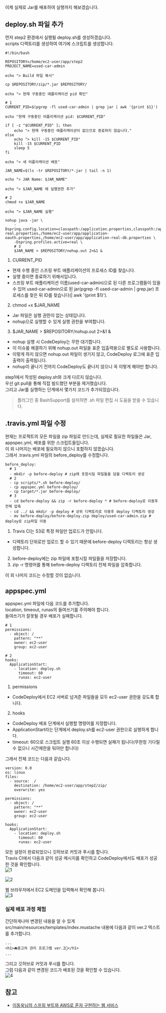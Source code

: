 이제 실제로 Jar를 배포하여 실행까지 해보겠습니다.   

## deploy.sh 파일 추가
먼저 step2 환경에서 실행될 deploy.sh를 생성하겠습니다.   
scripts 디렉토리를 생성하여 여기에 스크립트를 생성합니다.   
```
#!/bin/bash

REPOSITORY=/home/ec2-user/app/step2
PROJECT_NAME=used-car-admin

echo "> Build 파일 복사"

cp $REPOSITORY/zip/*.jar $REPOSITORY/

echo "> 현재 구동중인 애플리케이션 pid 확인"

# 1
CURRENT_PID=$(pgrep -fl used-car-admin | grep jar | awk '{print $1}')

echo "현재 구동중인 어플리케이션 pid: $CURRENT_PID"

if [ -z "$CURRENT_PID" ]; then
    echo "> 현재 구동중인 애플리케이션이 없으므로 종료하지 않습니다."
else
    echo "> kill -15 $CURRENT_PID"
    kill -15 $CURRENT_PID
    sleep 5
fi

echo "> 새 어플리케이션 배포"

JAR_NAME=$(ls -tr $REPOSITORY/*.jar | tail -n 1)

echo "> JAR Name: $JAR_NAME"

echo "> $JAR_NAME 에 실행권한 추가"

# 2
chmod +x $JAR_NAME

echo "> $JAR_NAME 실행"

nohup java -jar \
    -Dspring.config.location=classpath:/application.properties,classpath:/application-real.properties,/home/ec2-user/app/application-oauth.properties,/home/ec2-user/app/application-real-db.properties \
    -Dspring.profiles.active=real \
    # 3
    $JAR_NAME > $REPOSITORY/nohup.out 2>&1 &
```
1. CURRENT_PID
  * 현재 수행 중인 스프링 부트 애플리케이션의 프로세스 ID를 찾습니다.
  * 실행 중이면 종료하기 위해서입니다.
  * 스프링 부트 애플리케이션 이름(used-car-admin)으로 된 다른 프로그램들이 있을 수 있어 used-car-admin으로 된 jar(pgrep -fl used-car-admin | grep.jar) 프로세스를 찾은 뒤 ID를 찾습니다(| awk '{print $1}').
2. chmod +x $JAR_NAME
  * Jar 파일은 실행 권한이 없는 상태입니다.
  * nohup으로 실행할 수 있게 실행 권한을 부여합니다.
3. $JAR_NAME > $REPOSITORY/nohup.out 2>&1 &
  * nohup 실행 시 CodeDeploy는 무한 대기합니다.
  * 이 이슈를 해결하기 위해 nohup.out 파일을 표준 입출력용으로 별도로 사용합니다.
  * 이렇게 하지 않으면 nohup.out 파일이 생기지 않고, CodeDeploy 로그에 표준 입출력이 출력됩니다.
  * nohup이 끝나기 전까지 CodeDeploy도 끝나지 않으니 꼭 이렇게 해야만 합니다.

step1에서 작성된 deploy.sh와 크게 다르지 않습니다.   
우선 git pull을 통해 직접 빌드했던 부분을 제거했습니다.   
그리고 Jar를 실행하는 단계에서 몇가지 코드가 추가되었습니다.   
> 플러그인 중 BashSupport를 설치하면 .sh 파일 편집 시 도움을 받을 수 있습니다.

## .travis.yml 파일 수정
현재는 프로젝트의 모든 파일을 zip 파일로 만드는데, 실제로 필요한 파일들은 Jar, appspec.yml, 배포를 위한 스크립트들입니다.   
이 외 나머지는 배포에 필요하지 않으니 포함하지 않겠습니다.   
그래서 .travis.yml 파일의 before_deploy를 수정합니다.   
```
before_deploy:
  # 1
  - mkdir -p before-deploy # zip에 포함시킬 파일들을 담을 디렉토리 생성
  # 2
  - cp scripts/*.sh before-deploy/
  - cp appspec.yml before-deploy/
  - cp target/*.jar before-deploy/
  # 3
  - cd before-deploy && zip -r before-deploy * # before-deploy로 이동후 전체 압축
  - cd ../ && mkdir -p deploy # 상위 디렉토리로 이동후 deploy 디렉토리 생성
  - mv before-deploy/before-deploy.zip deploy/used-car-admin.zip # deploy로 zip파일 이동
```
1. Travis CI는 S3로 특정 파일만 업로드가 안됩니다.
  * 디렉토리 단위로만 업로드 할 수 있기 때문에 before-deploy 디렉토리는 항상 생성합니다.
2. before-deploy에는 zip 파일에 포함시킬 파일들을 저장합니다.
3. zip -r 명령어를 통해 before-deploy 디렉토리 전체 파일을 압축합니다.

이 외 나머지 코드는 수정할 것이 없습니다.   

## appspec.yml
appspec.yml 파일에 다음 코드를 추가합니다.   
location, timeout, runas의 들여쓰기를 주의해야 합니다.   
들여쓰기가 잘못될 경우 배포가 실패합니다.   
```
# 1
permissions:
  - object: /
    pattern: "**"
    owner: ec2-user
    group: ec2-user

# 2
hooks:
  ApplicationStart:
    - location: deploy.sh
      timeout: 60
      runas: ec2-user
```
1. permissions
  * CodeDeploy에서 EC2 서버로 넘겨준 파일들을 모두 ec2-user 권한을 갖도록 합니다.   
2. hooks
  * CodeDeploy 배포 단계에서 실행할 명령어를 지정합니다.
  * ApplicationStart라는 단계에서 deploy.sh를 ec2-user 권한으로 실행하게 합니다.
  * timeout: 60으로 스크립트 실행 60초 이상 수행되면 실패가 됩니다(무한정 기다릴 수 없으니 시간제한을 둬야만 합니다)

그래서 전체 코드는 다음과 같습니다.
```
version: 0.0
os: linux
files:
  - source:  /
    destination: /home/ec2-user/app/step2/zip/
    overwrite: yes

permissions:
  - object: /
    pattern: "**"
    owner: ec2-user
    group: ec2-user

hooks:
  ApplicationStart:
    - location: deploy.sh
      timeout: 60
      runas: ec2-user
```

모든 설정이 완료되었으니 깃허브로 커밋과 푸시를 합니다.   
Travis CI에서 다음과 같이 성공 메시지를 확인하고 CodeDeploy에서도 배포가 성공한 것을 확인합니다.   
![1](https://raw.githubusercontent.com/smpark1020/tistory/master/CI%20%26%20CD/%5BTravis%20CI%5D%20%EC%BD%94%EB%93%9C%EA%B0%80%20%ED%91%B8%EC%8B%9C%EB%90%98%EB%A9%B4%20%EC%9E%90%EB%8F%99%EC%9C%BC%EB%A1%9C%20%EB%B0%B0%ED%8F%AC%ED%95%98%EA%B8%B0%205%20-%20%EB%B0%B0%ED%8F%AC%20%EC%9E%90%EB%8F%99%ED%99%94%20%EA%B5%AC%EC%84%B1/1.PNG)   

![2](https://raw.githubusercontent.com/smpark1020/tistory/master/CI%20%26%20CD/%5BTravis%20CI%5D%20%EC%BD%94%EB%93%9C%EA%B0%80%20%ED%91%B8%EC%8B%9C%EB%90%98%EB%A9%B4%20%EC%9E%90%EB%8F%99%EC%9C%BC%EB%A1%9C%20%EB%B0%B0%ED%8F%AC%ED%95%98%EA%B8%B0%205%20-%20%EB%B0%B0%ED%8F%AC%20%EC%9E%90%EB%8F%99%ED%99%94%20%EA%B5%AC%EC%84%B1/2.PNG)   

웹 브라우저에서 EC2 도메인을 입력해서 확인해 봅니다.   
![3](https://raw.githubusercontent.com/smpark1020/tistory/master/CI%20%26%20CD/%5BTravis%20CI%5D%20%EC%BD%94%EB%93%9C%EA%B0%80%20%ED%91%B8%EC%8B%9C%EB%90%98%EB%A9%B4%20%EC%9E%90%EB%8F%99%EC%9C%BC%EB%A1%9C%20%EB%B0%B0%ED%8F%AC%ED%95%98%EA%B8%B0%205%20-%20%EB%B0%B0%ED%8F%AC%20%EC%9E%90%EB%8F%99%ED%99%94%20%EA%B5%AC%EC%84%B1/3.PNG)   

### 실제 배포 과정 체험
간단하게나마 변경된 내용을 알 수 있게 src/main/resources/templates/index.mustache 내용에 다음과 같이 ver.2 텍스트를 추가합니다.   
```
...
<h1>🚘중고차 관리 프로그램 ver.2🚖</h1>
...
```

그리고 깃허브로 커밋과 푸시를 합니다.   
그럼 다음과 같이 변경된 코드가 배포된 것을 확인할 수 있습니다.   
![4](https://raw.githubusercontent.com/smpark1020/tistory/master/CI%20%26%20CD/%5BTravis%20CI%5D%20%EC%BD%94%EB%93%9C%EA%B0%80%20%ED%91%B8%EC%8B%9C%EB%90%98%EB%A9%B4%20%EC%9E%90%EB%8F%99%EC%9C%BC%EB%A1%9C%20%EB%B0%B0%ED%8F%AC%ED%95%98%EA%B8%B0%205%20-%20%EB%B0%B0%ED%8F%AC%20%EC%9E%90%EB%8F%99%ED%99%94%20%EA%B5%AC%EC%84%B1/4.PNG)

## 참고
* [이동욱님의 스프링 부트와 AWS로 혼자 구현하는 웹 서비스](https://jojoldu.tistory.com/463)